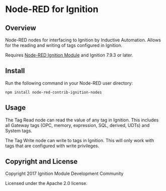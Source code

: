 # Node-RED for Ignition

## Overview

Node-RED nodes for interfacing to Ignition by Inductive Automation. Allows for the reading and writing of tags configured in Ignition.

Requires [Node-RED Ignition Module](https://github.com/IgnitionModuleDevelopmentCommunity/IgnitionNode-RED/tree/master/node-red-contrib-ignition) and Ignition 7.9.3 or later.

## Install

Run the following command in your Node-RED user directory:
 
    npm install node-red-contrib-ignition-nodes

## Usage

The Tag Read node can read the value of any tag in Ignition. This includes all Gateway tags (OPC, memory, expression, SQL, derived, UDTs) and System tags.

The Tag Write node can write to tags in Ignition. This will only work with tags that are configured with write privileges.

## Copyright and License

Copyright 2017 Ignition Module Development Community

Licensed under the Apache 2.0 license.